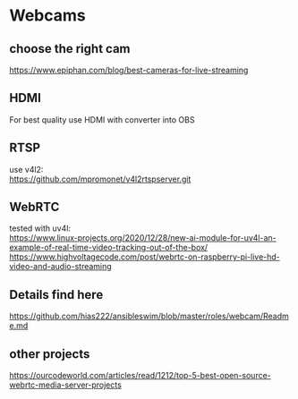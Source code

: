 # Webcams

## choose the right cam

<https://www.epiphan.com/blog/best-cameras-for-live-streaming>

## HDMI

For best quality use HDMI with converter into OBS

## RTSP

use v4l2:  
<https://github.com/mpromonet/v4l2rtspserver.git>

## WebRTC

tested with uv4l:  
<https://www.linux-projects.org/2020/12/28/new-ai-module-for-uv4l-an-example-of-real-time-video-tracking-out-of-the-box/>  
<https://www.highvoltagecode.com/post/webrtc-on-raspberry-pi-live-hd-video-and-audio-streaming>

## Details find here

<https://github.com/hias222/ansibleswim/blob/master/roles/webcam/Readme.md>


## other projects

<https://ourcodeworld.com/articles/read/1212/top-5-best-open-source-webrtc-media-server-projects>